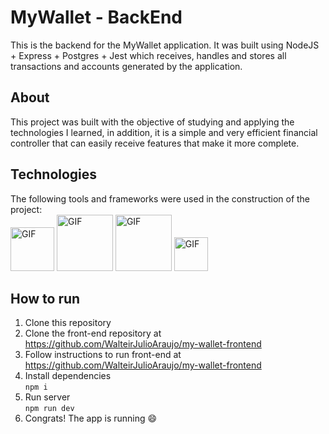 # **MyWallet - BackEnd**

This is the backend for the MyWallet application. It was built using NodeJS + Express + Postgres + Jest which receives, handles and stores all transactions and accounts generated by the application.

## **About**
This project was built with the objective of studying and applying the technologies I learned, in addition, it is a simple and very efficient financial controller that can easily receive features that make it more complete.

## **Technologies**
The following tools and frameworks were used in the construction of the project:<br/>
<img  alt="GIF" src="https://img.shields.io/badge/Node.js-339933?style=for-the-badge&logo=nodedotjs&logoColor=white" width="70px" />
<img  alt="GIF" src="https://img.shields.io/badge/Express.js-000000?style=for-the-badge&logo=express&logoColor=white" width="90px" />
<img  alt="GIF" src="https://img.shields.io/badge/PostgreSQL-316192?style=for-the-badge&logo=postgresql&logoColor=white" width="90px" />
<img  alt="GIF" src="https://img.shields.io/badge/Jest-C21325?style=for-the-badge&logo=jest&logoColor=white" width="54px" />

## **How to run**

1. Clone this repository
2. Clone the front-end repository at https://github.com/WalteirJulioAraujo/my-wallet-frontend
3. Follow instructions to run front-end at https://github.com/WalteirJulioAraujo/my-wallet-frontend
4. Install dependencies</br>
`npm i`
5. Run server </br>
`npm run dev`
6. Congrats! The app is running 😄
